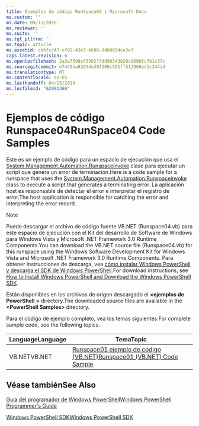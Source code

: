 ```yaml
---
title: Ejemplos de código RunSpace04 | Microsoft Docs
ms.custom: ''
ms.date: 09/13/2016
ms.reviewer: ''
ms.suite: ''
ms.tgt_pltfrm: ''
ms.topic: article
ms.assetid: cb6fcc47-cf89-43e7-b686-3d60934ce3e7
caps.latest.revision: 6
ms.openlocfilehash: 2a3e7598c433027fdd96343829c0606fc7b1c37c
ms.sourcegitcommit: e7445ba8203da304286c591ff513900ad1c244a4
ms.translationtype: MT
ms.contentlocale: es-ES
ms.lasthandoff: 04/23/2019
ms.locfileid: "62081366"
---
```

# <a name="runspace04-code-samples"></a><span data-ttu-id="8a7a2-102">Ejemplos de código Runspace04</span><span class="sxs-lookup"><span data-stu-id="8a7a2-102">RunSpace04 Code Samples</span></span>

<span data-ttu-id="8a7a2-103">Este es un ejemplo de código para un espacio de ejecución que usa el [System.Management.Automation.Runspaceinvoke](/dotnet/api/System.Management.Automation.RunspaceInvoke) clase para ejecutar un script que genera un error de terminación.</span><span class="sxs-lookup"><span data-stu-id="8a7a2-103">Here is a code sample for a runspace that uses the [System.Management.Automation.Runspaceinvoke](/dotnet/api/System.Management.Automation.RunspaceInvoke) class to execute a script that generates a terminating error.</span></span> <span data-ttu-id="8a7a2-104">La aplicación host es responsable de detectar el error e interpretar el registro de error.</span><span class="sxs-lookup"><span data-stu-id="8a7a2-104">The host application is responsible for catching the error and interpreting the error record.</span></span>

> [!NOTE]
> <span data-ttu-id="8a7a2-105">Puede descargar el archivo de código fuente VB.NET (Runspace04.vb) para este espacio de ejecución con el Kit del desarrollo de Software de Windows para Windows Vista y Microsoft .NET Framework 3.0 Runtime Components.</span><span class="sxs-lookup"><span data-stu-id="8a7a2-105">You can download the VB.NET source file (Runspace04.vb) for this runspace using the Windows Software Development Kit for Windows Vista and Microsoft .NET Framework 3.0 Runtime Components.</span></span> <span data-ttu-id="8a7a2-106">Para obtener instrucciones de descarga, vea [cómo instalar Windows PowerShell y descarga el SDK de Windows PowerShell](/powershell/developer/installing-the-windows-powershell-sdk).</span><span class="sxs-lookup"><span data-stu-id="8a7a2-106">For download instructions, see [How to Install Windows PowerShell and Download the Windows PowerShell SDK](/powershell/developer/installing-the-windows-powershell-sdk).</span></span>
>
> <span data-ttu-id="8a7a2-107">Están disponibles en los archivos de origen descargado el  **\<ejemplos de PowerShell >** directory.</span><span class="sxs-lookup"><span data-stu-id="8a7a2-107">The downloaded source files are available in the **\<PowerShell Samples>** directory.</span></span>

<span data-ttu-id="8a7a2-108">Para el código de ejemplo completo, vea los temas siguientes.</span><span class="sxs-lookup"><span data-stu-id="8a7a2-108">For complete sample code, see the following topics.</span></span>

|<span data-ttu-id="8a7a2-109">Language</span><span class="sxs-lookup"><span data-stu-id="8a7a2-109">Language</span></span>|<span data-ttu-id="8a7a2-110">Tema</span><span class="sxs-lookup"><span data-stu-id="8a7a2-110">Topic</span></span>|
|--------------|-----------|
|<span data-ttu-id="8a7a2-111">VB.NET</span><span class="sxs-lookup"><span data-stu-id="8a7a2-111">VB.NET</span></span>|[<span data-ttu-id="8a7a2-112">Runspace01 ejemplo de código (VB.NET)</span><span class="sxs-lookup"><span data-stu-id="8a7a2-112">Runspace01 (VB.NET) Code Sample</span></span>](./runspace01-vb-net-code-sample.md)|

## <a name="see-also"></a><span data-ttu-id="8a7a2-113">Véase también</span><span class="sxs-lookup"><span data-stu-id="8a7a2-113">See Also</span></span>

[<span data-ttu-id="8a7a2-114">Guía del programador de Windows PowerShell</span><span class="sxs-lookup"><span data-stu-id="8a7a2-114">Windows PowerShell Programmer's Guide</span></span>](./windows-powershell-programmer-s-guide.md)

[<span data-ttu-id="8a7a2-115">Windows PowerShell SDK</span><span class="sxs-lookup"><span data-stu-id="8a7a2-115">Windows PowerShell SDK</span></span>](../windows-powershell-reference.md)